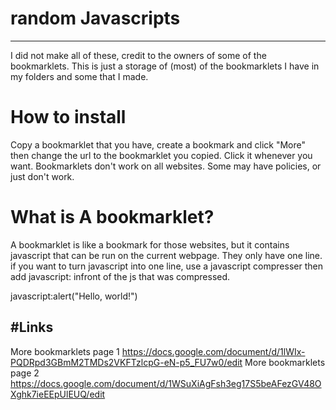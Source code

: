 # random Javascripts

----------------------

I did not make all of these, credit to the owners of some of the bookmarklets. This is just a storage of (most) of the bookmarklets I have in my folders and some that I made.

# How to install
Copy a bookmarklet that you have, create a bookmark and click "More" then
change the url to the bookmarklet you copied. Click it whenever you want.
Bookmarklets don't work on all websites. Some may have policies, or just don't work.

# What is A bookmarklet?

A bookmarklet is like a bookmark for those websites, but it contains javascript that can be run on the current webpage. They only have one line. if you want to turn javascript into one line, use a javascript compresser then add javascript: infront of the js that was compressed.

javascript:alert("Hello, world!")

#Links
-----------------
More bookmarklets page 1
https://docs.google.com/document/d/1lWIx-PQDRpd3GBmM2TMDs2VKFTzlcpG-eN-p5_FU7w0/edit
More bookmarklets page 2
https://docs.google.com/document/d/1WSuXiAgFsh3eg17S5beAFezGV48OXghk7ieEEpUlEUQ/edit

